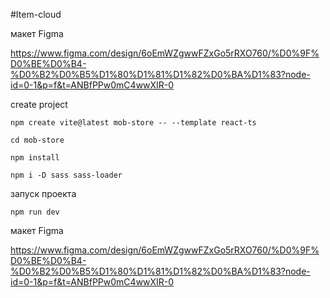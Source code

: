 #Item-cloud

макет Figma

https://www.figma.com/design/6oEmWZgwwFZxGo5rRXO760/%D0%9F%D0%BE%D0%B4-%D0%B2%D0%B5%D1%80%D1%81%D1%82%D0%BA%D1%83?node-id=0-1&p=f&t=ANBfPPw0mC4wwXIR-0

 create project

```nodejs
npm create vite@latest mob-store -- --template react-ts

cd mob-store

npm install

npm i -D sass sass-loader
```
запуск проекта
```nodejs
npm run dev
```


макет Figma

https://www.figma.com/design/6oEmWZgwwFZxGo5rRXO760/%D0%9F%D0%BE%D0%B4-%D0%B2%D0%B5%D1%80%D1%81%D1%82%D0%BA%D1%83?node-id=0-1&p=f&t=ANBfPPw0mC4wwXIR-0
